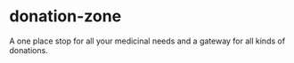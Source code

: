 # donation-zone
A one place stop for all your medicinal needs and a gateway for all kinds of donations.
